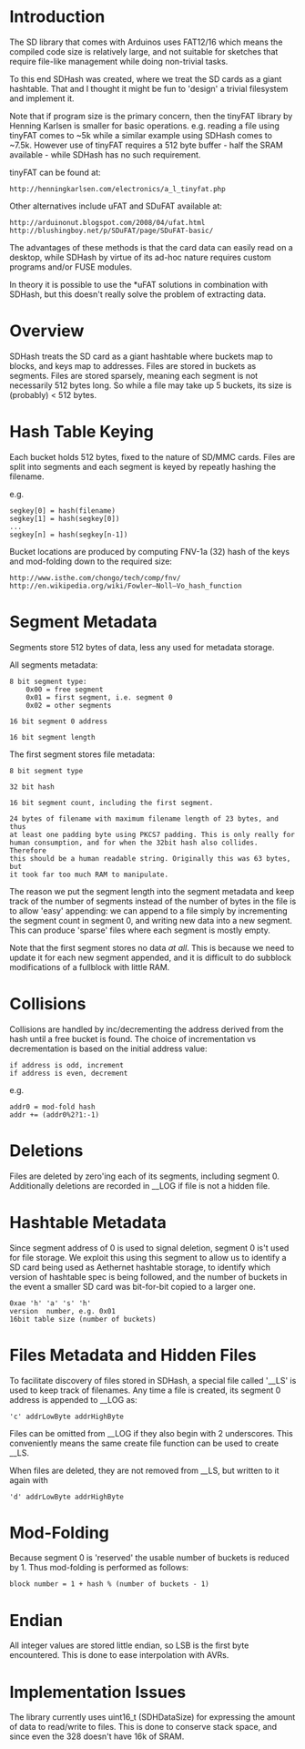 Introduction
============

The SD library that comes with Arduinos uses FAT12/16 which means the compiled
code size is relatively large, and not suitable for sketches that require
file-like management while doing non-trivial tasks.

To this end SDHash was created, where we treat the SD cards as a giant
hashtable. That and I thought it might be fun to 'design' a trivial filesystem
and implement it.

Note that if program size is the primary concern, then the tinyFAT library by
Henning Karlsen is smaller for basic operations.  e.g. reading a file using
tinyFAT comes to ~5k while a similar example using SDHash comes to ~7.5k.
However use of tinyFAT requires a 512 byte buffer - half the SRAM available -
while SDHash has no such requirement.

tinyFAT can be found at:

	http://henningkarlsen.com/electronics/a_l_tinyfat.php

Other alternatives include uFAT and SDuFAT available at:

	http://arduinonut.blogspot.com/2008/04/ufat.html
	http://blushingboy.net/p/SDuFAT/page/SDuFAT-basic/

The advantages of these methods is that the card data can easily read on a
desktop, while SDHash by virtue of its ad-hoc nature requires custom programs
and/or FUSE modules.

In theory it is possible to use the *uFAT solutions in combination with SDHash,
but this doesn't really solve the problem of extracting data.

Overview
========

SDHash treats the SD card as a giant hashtable where buckets map to blocks,
and keys map to addresses. Files are stored in buckets as segments. Files are
stored sparsely, meaning each segment is not necessarily 512 bytes long. So
while a file may take up 5 buckets, its size is (probably) < 512 bytes.

Hash Table Keying
=================

Each bucket holds 512 bytes, fixed to the nature of SD/MMC cards. Files are
split into segments and each segment is keyed by repeatly hashing the
filename.

e.g. 

	segkey[0] = hash(filename)
	segkey[1] = hash(segkey[0])
	...
	segkey[n] = hash(segkey[n-1])

Bucket locations are produced by computing FNV-1a (32) hash of the keys and
mod-folding down to the required size:

	http://www.isthe.com/chongo/tech/comp/fnv/
	http://en.wikipedia.org/wiki/Fowler–Noll–Vo_hash_function

Segment Metadata
================

Segments store 512 bytes of data, less any used for metadata storage.

All segments metadata:

	8 bit segment type:
		0x00 = free segment
		0x01 = first segment, i.e. segment 0
		0x02 = other segments

	16 bit segment 0 address

	16 bit segment length

The first segment stores file metadata:

	8 bit segment type

	32 bit hash

	16 bit segment count, including the first segment.

	24 bytes of filename with maximum filename length of 23 bytes, and thus
	at least one padding byte using PKCS7 padding. This is only really for
	human consumption, and for when the 32bit hash also collides. Therefore
	this should be a human readable string. Originally this was 63 bytes, but
	it took far too much RAM to manipulate.

The reason we put the segment length into the segment metadata and keep track
of the number of segments instead of the number of bytes in the file is to
allow 'easy' appending: we can append to a file simply by incrementing the
segment count in segment 0, and writing new data into a new segment. This can
produce 'sparse' files where each segment is mostly empty. 

Note that the first segment stores no data *at all*. This is because we need
to update it for each new segment appended, and it is difficult to do subblock
modifications of a fullblock with little RAM.


Collisions
==========

Collisions are handled by inc/decrementing the address derived from the hash
until a free bucket is found.  The choice of incrementation vs decrementation
is based on the initial address value:

	if address is odd, increment
	if address is even, decrement

e.g. 

	addr0 = mod-fold hash
	addr += (addr0%2?1:-1)

Deletions
=========

Files are deleted by zero'ing each of its segments, including segment 0.
Additionally deletions are recorded in __LOG if file is not a hidden file.

Hashtable Metadata
==================

Since segment address of 0 is used to signal deletion, segment 0 is't used for
file storage. We exploit this using this segment to allow us to identify a SD
card being used as Aethernet hashtable storage, to identify which version of
hashtable spec is being followed, and the number of buckets in the event
a smaller SD card was bit-for-bit copied to a larger one.

	0xae 'h' 'a' 's' 'h'
	version  number, e.g. 0x01
	16bit table size (number of buckets)


Files Metadata and Hidden Files
===============================

To facilitate discovery of files stored in SDHash, a special file called
'__LS' is used to keep track of filenames. Any time a file is created, its
segment 0 address is appended to __LOG as:

	'c' addrLowByte addrHighByte

Files can be omitted from __LOG if they also begin with 2 underscores. This
conveniently means the same create file function can be used to create __LS.

When files are deleted, they are not removed from __LS, but written to it
again with

	'd' addrLowByte addrHighByte

Mod-Folding
===========

Because segment 0 is 'reserved' the usable number of buckets is reduced by 1.
Thus mod-folding is performed as follows:

	block number = 1 + hash % (number of buckets - 1) 

Endian
======

All integer values are stored little endian, so LSB is the first byte
encountered. This is done to ease interpolation with AVRs.

Implementation Issues
=====================

The library currently uses uint16_t (SDHDataSize) for expressing the amount of
data to read/write to files. This is done to conserve stack space, and since
even the 328 doesn't have 16k of SRAM.

